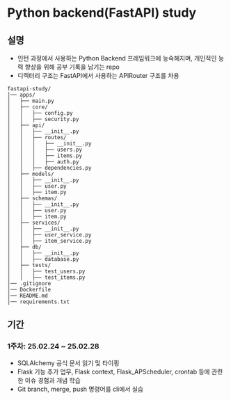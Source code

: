 # Python backend(FastAPI) study

## 설명
- 인턴 과정에서 사용하는 Python Backend 프레임워크에 능숙해지며, 개인적인 능력 향상을 위해 공부 기록을 남기는 repo
- 디렉터리 구조는 FastAPI에서 사용하는 APIRouter 구조를 차용
``` Directory Structure
fastapi-study/
│── apps/
│   ├── main.py
│   ├── core/
│   │   ├── config.py
│   │   ├── security.py
│   ├── api/
│   │   ├── __init__.py
│   │   ├── routes/
│   │   │   ├── __init__.py
│   │   │   ├── users.py
│   │   │   ├── items.py
│   │   │   ├── auth.py
│   │   ├── dependencies.py
│   ├── models/
│   │   ├── __init__.py
│   │   ├── user.py
│   │   ├── item.py
│   ├── schemas/
│   │   ├── __init__.py
│   │   ├── user.py
│   │   ├── item.py
│   ├── services/
│   │   ├── __init__.py
│   │   ├── user_service.py
│   │   ├── item_service.py
│   ├── db/
│   │   ├── __init__.py
│   │   ├── database.py
│   ├── tests/
│   │   ├── test_users.py
│   │   ├── test_items.py
│── .gitignore
│── Dockerfile
│── README.md
│── requirements.txt

```

## 기간
### 1주차: 25.02.24 ~ 25.02.28
- SQLAlchemy 공식 문서 읽기 및 타이핑
- Flask 기능 추가 업무, Flask context, Flask_APScheduler, crontab 등에 관련한 이슈 경험과 개념 학습
- Git branch, merge, push 명령어를 cli에서 실습

